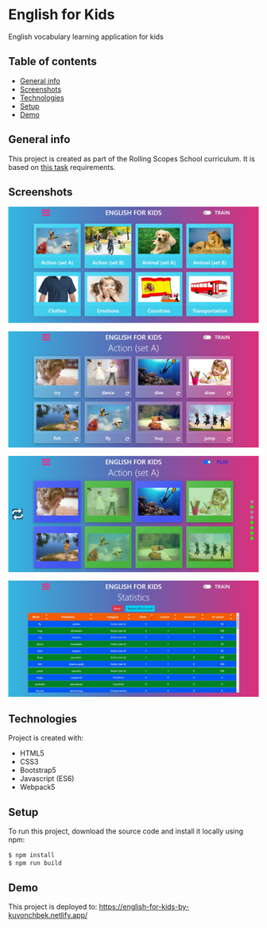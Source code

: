 # English for Kids

English vocabulary learning application for kids

## Table of contents
* [General info](#general-info)
* [Screenshots](#screenshots)
* [Technologies](#technologies)
* [Setup](#setup)
* [Demo](#demo)

## General info
This project is created as part of the Rolling Scopes School curriculum. It is based on [this task](https://github.com/rolling-scopes-school/js-fe-course-en/blob/main/tasks/english-for-kids/english-for-kids.md) requirements.

## Screenshots
![Homepage](./src/img/homepage-screenshot.jpg)

![Homepage](./src/img/category1-screenshot.jpg)

![Homepage](./src/img/category1-game-screenshot.jpg)

![Homepage](./src/img/statistics-screenshot.jpg)

## Technologies
Project is created with:
* HTML5
* CSS3
* Bootstrap5
* Javascript (ES6)
* Webpack5

## Setup
To run this project, download the source code and install it locally using npm:

```
$ npm install
$ npm run build
```

## Demo
This project is deployed to:
https://english-for-kids-by-kuvonchbek.netlify.app/